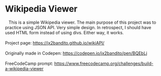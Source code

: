 # Wikipedia Viewer<br />


&nbsp;&nbsp;&nbsp;This is a simple Wikipedia viewer. The main purpose of this project was to practice using
JSON API. Very simple design. In retrospect, I should have used HTML form instead of using divs. Either way, 
it works.
<br />
<br />Project page: https://jx2bandito.github.io/wikiAPI/
<br />
<br />Originally made in Codepen: https://codepen.io/jx2bandito/pen/BQEbLj
<br />
<br />FreeCodeCamp prompt: https://www.freecodecamp.org/challenges/build-a-wikipedia-viewer